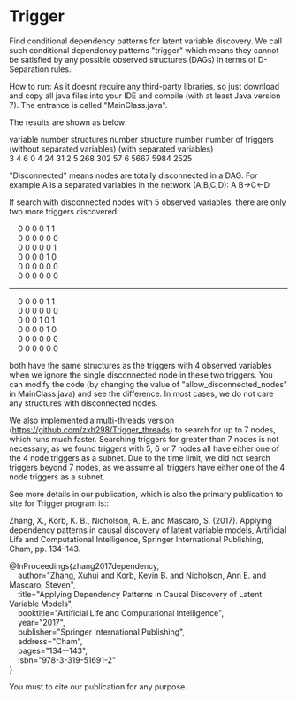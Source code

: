 # Trigger
Find conditional dependency patterns for latent variable discovery.
We call such conditional dependency patterns "trigger" which means they cannot be satisfied by any possible observed 
structures (DAGs) in terms of D-Separation rules. 

How to run:
As it doesnt require any third-party libraries, so just download and copy all java files into your IDE and compile (with
at least Java version 7). The entrance is called "MainClass.java".

The results are shown as below:


variable number      structures number                 structure number                 number of triggers
                     (without separated variables)     (with separated variables)                                 
    3                          4                             6                               0
    4                          24                            31                              2
    5                          268                           302                             57
    6                          5667                          5984                            2525
		 

"Disconnected" means nodes are totally disconnected in a DAG. For example A is a separated variables in 
the network (A,B,C,D): A B->C<-D


If search with disconnected nodes with 5 observed variables, there are only two more triggers discovered:

   &nbsp; &nbsp; 0 0 0 0 1 1 </br>
   &nbsp; &nbsp; 0 0 0 0 0 0 </br>
   &nbsp; &nbsp; 0 0 0 0 0 1 </br>
   &nbsp; &nbsp; 0 0 0 0 1 0 </br>
   &nbsp; &nbsp; 0 0 0 0 0 0 </br>
   &nbsp; &nbsp; 0 0 0 0 0 0 </br>

***************************************

   &nbsp; &nbsp; 0 0 0 0 1 1 </br>
   &nbsp; &nbsp; 0 0 0 0 0 0 </br>
   &nbsp; &nbsp; 0 0 0 1 0 1 </br>
   &nbsp; &nbsp; 0 0 0 0 1 0 </br>
   &nbsp; &nbsp; 0 0 0 0 0 0 </br>
   &nbsp; &nbsp; 0 0 0 0 0 0 </br>

both have the same structures as the triggers with 4 observed variables when we ignore the single disconnected node in these two triggers. You can modify the code (by changing the value of "allow_disconnected_nodes" in MainClass.java) and see the difference. In most cases, we do not care any structures with disconnected nodes.

We also implemented a multi-threads version (https://github.com/zxh298/Trigger_threads) to search for up to 7 nodes, which runs much faster. Searching triggers for greater than 7 nodes is not necessary, as we found triggers with 5, 6 or 7 nodes all have either one of the 4 node triggers as a subnet. Due to the time limit, we did not search triggers beyond 7 nodes, as we assume all triggers have either one of the 4 node triggers as a subnet.

See more details in our publication, which is also the primary publication to site for Trigger program is::

Zhang, X., Korb, K. B., Nicholson, A. E. and Mascaro, S. (2017). Applying dependency patterns in causal discovery of latent variable models, Artificial Life and Computational Intelligence, Springer International Publishing, Cham, pp. 134–143.

@InProceedings{zhang2017dependency, </br>
   &nbsp; &nbsp; author="Zhang, Xuhui and Korb, Kevin B. and Nicholson, Ann E. and Mascaro, Steven", </br>
   &nbsp; &nbsp; title="Applying Dependency Patterns in Causal Discovery of Latent Variable Models", </br>
   &nbsp; &nbsp; booktitle="Artificial Life and Computational Intelligence", </br>
   &nbsp; &nbsp; year="2017", </br>
   &nbsp; &nbsp; publisher="Springer International Publishing", </br>
   &nbsp; &nbsp; address="Cham", </br>
   &nbsp; &nbsp; pages="134--143", </br>
   &nbsp; &nbsp; isbn="978-3-319-51691-2" </br>
} 

You must to cite our publication for any purpose.



